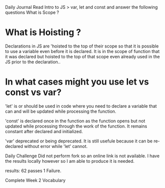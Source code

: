Daily Journal
Read Intro to JS > var, let and const and answer the following questions
What is Scope ?

# What is Hoisting ? 
Declarations in JS are 'hoisted to the top of their scope so that it is possible to use a variable even before it is declared. It is in the scope of function that it was declared but hoisted to the top of that scope even already used in the JS prior to the declaration..

# In what cases might you use let vs const vs var?
'let' is or should be used in code where you need to declare a variable that can and will be updated while processing the function.

'const' is declared once in the function as the function opens but not updated while processing through the work of the function. It remains constant after declared and initialized.

'var' deprecated or being deprecated. It is still usefule because it can be re-declared without error while 'let' cannot.


Daily Challenge  Did not perform fork so an online link is not available.  I have the results locally however so I am able to produce it is needed.

results:  62 passes 1 Failure.

Complete Week 2 Vocabulary